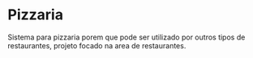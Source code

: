 # Pizzaria
Sistema para pizzaria porem que pode ser utilizado por outros tipos de restaurantes, projeto focado na area de restaurantes.
